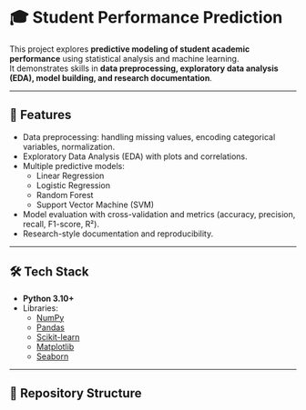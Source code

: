 # 🎓 Student Performance Prediction

This project explores **predictive modeling of student academic performance** using statistical analysis and machine learning.  
It demonstrates skills in **data preprocessing, exploratory data analysis (EDA), model building, and research documentation**.  

---

## 🚀 Features
- Data preprocessing: handling missing values, encoding categorical variables, normalization.
- Exploratory Data Analysis (EDA) with plots and correlations.
- Multiple predictive models:
  - Linear Regression
  - Logistic Regression
  - Random Forest
  - Support Vector Machine (SVM)
- Model evaluation with cross-validation and metrics (accuracy, precision, recall, F1-score, R²).
- Research-style documentation and reproducibility.

---

## 🛠 Tech Stack
- **Python 3.10+**
- Libraries:  
  - [NumPy](https://numpy.org/)  
  - [Pandas](https://pandas.pydata.org/)  
  - [Scikit-learn](https://scikit-learn.org/)  
  - [Matplotlib](https://matplotlib.org/)  
  - [Seaborn](https://seaborn.pydata.org/)  

---

## 📂 Repository Structure

